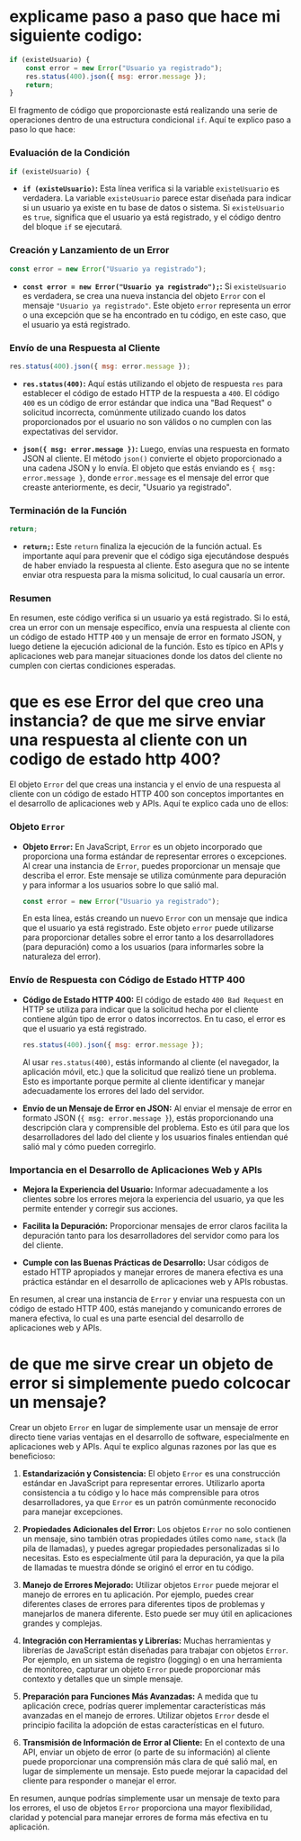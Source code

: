 # explicame paso a paso que hace mi siguiente codigo:

```javascript
if (existeUsuario) {
    const error = new Error("Usuario ya registrado");
    res.status(400).json({ msg: error.message });
    return;
}
```

El fragmento de código que proporcionaste está realizando una serie de operaciones dentro de una estructura condicional `if`. Aquí te explico paso a paso lo que hace:

### Evaluación de la Condición

```javascript
if (existeUsuario) {
```

-   **`if (existeUsuario)`:** Esta línea verifica si la variable `existeUsuario` es verdadera. La variable `existeUsuario` parece estar diseñada para indicar si un usuario ya existe en tu base de datos o sistema. Si `existeUsuario` es `true`, significa que el usuario ya está registrado, y el código dentro del bloque `if` se ejecutará.

### Creación y Lanzamiento de un Error

```javascript
const error = new Error("Usuario ya registrado");
```

-   **`const error = new Error("Usuario ya registrado");`:** Si `existeUsuario` es verdadera, se crea una nueva instancia del objeto `Error` con el mensaje `"Usuario ya registrado"`. Este objeto `error` representa un error o una excepción que se ha encontrado en tu código, en este caso, que el usuario ya está registrado.

### Envío de una Respuesta al Cliente

```javascript
res.status(400).json({ msg: error.message });
```

-   **`res.status(400)`:** Aquí estás utilizando el objeto de respuesta `res` para establecer el código de estado HTTP de la respuesta a `400`. El código `400` es un código de error estándar que indica una "Bad Request" o solicitud incorrecta, comúnmente utilizado cuando los datos proporcionados por el usuario no son válidos o no cumplen con las expectativas del servidor.

-   **`json({ msg: error.message })`:** Luego, envías una respuesta en formato JSON al cliente. El método `json()` convierte el objeto proporcionado a una cadena JSON y lo envía. El objeto que estás enviando es `{ msg: error.message }`, donde `error.message` es el mensaje del error que creaste anteriormente, es decir, "Usuario ya registrado".

### Terminación de la Función

```javascript
return;
```

-   **`return;`:** Este `return` finaliza la ejecución de la función actual. Es importante aquí para prevenir que el código siga ejecutándose después de haber enviado la respuesta al cliente. Esto asegura que no se intente enviar otra respuesta para la misma solicitud, lo cual causaría un error.

### Resumen

En resumen, este código verifica si un usuario ya está registrado. Si lo está, crea un error con un mensaje específico, envía una respuesta al cliente con un código de estado HTTP `400` y un mensaje de error en formato JSON, y luego detiene la ejecución adicional de la función. Esto es típico en APIs y aplicaciones web para manejar situaciones donde los datos del cliente no cumplen con ciertas condiciones esperadas.

# que es ese Error del que creo una instancia? de que me sirve enviar una respuesta al cliente con un codigo de estado http 400?

El objeto `Error` del que creas una instancia y el envío de una respuesta al cliente con un código de estado HTTP 400 son conceptos importantes en el desarrollo de aplicaciones web y APIs. Aquí te explico cada uno de ellos:

### Objeto `Error`

-   **Objeto `Error`:** En JavaScript, `Error` es un objeto incorporado que proporciona una forma estándar de representar errores o excepciones. Al crear una instancia de `Error`, puedes proporcionar un mensaje que describa el error. Este mensaje se utiliza comúnmente para depuración y para informar a los usuarios sobre lo que salió mal.

    ```javascript
    const error = new Error("Usuario ya registrado");
    ```

    En esta línea, estás creando un nuevo `Error` con un mensaje que indica que el usuario ya está registrado. Este objeto `error` puede utilizarse para proporcionar detalles sobre el error tanto a los desarrolladores (para depuración) como a los usuarios (para informarles sobre la naturaleza del error).

### Envío de Respuesta con Código de Estado HTTP 400

-   **Código de Estado HTTP 400:** El código de estado `400 Bad Request` en HTTP se utiliza para indicar que la solicitud hecha por el cliente contiene algún tipo de error o datos incorrectos. En tu caso, el error es que el usuario ya está registrado.

    ```javascript
    res.status(400).json({ msg: error.message });
    ```

    Al usar `res.status(400)`, estás informando al cliente (el navegador, la aplicación móvil, etc.) que la solicitud que realizó tiene un problema. Esto es importante porque permite al cliente identificar y manejar adecuadamente los errores del lado del servidor.

-   **Envío de un Mensaje de Error en JSON:** Al enviar el mensaje de error en formato JSON (`{ msg: error.message }`), estás proporcionando una descripción clara y comprensible del problema. Esto es útil para que los desarrolladores del lado del cliente y los usuarios finales entiendan qué salió mal y cómo pueden corregirlo.

### Importancia en el Desarrollo de Aplicaciones Web y APIs

-   **Mejora la Experiencia del Usuario:** Informar adecuadamente a los clientes sobre los errores mejora la experiencia del usuario, ya que les permite entender y corregir sus acciones.
-   **Facilita la Depuración:** Proporcionar mensajes de error claros facilita la depuración tanto para los desarrolladores del servidor como para los del cliente.

-   **Cumple con las Buenas Prácticas de Desarrollo:** Usar códigos de estado HTTP apropiados y manejar errores de manera efectiva es una práctica estándar en el desarrollo de aplicaciones web y APIs robustas.

En resumen, al crear una instancia de `Error` y enviar una respuesta con un código de estado HTTP 400, estás manejando y comunicando errores de manera efectiva, lo cual es una parte esencial del desarrollo de aplicaciones web y APIs.

# de que me sirve crear un objeto de error si simplemente puedo colcocar un mensaje?

Crear un objeto `Error` en lugar de simplemente usar un mensaje de error directo tiene varias ventajas en el desarrollo de software, especialmente en aplicaciones web y APIs. Aquí te explico algunas razones por las que es beneficioso:

1. **Estandarización y Consistencia:** El objeto `Error` es una construcción estándar en JavaScript para representar errores. Utilizarlo aporta consistencia a tu código y lo hace más comprensible para otros desarrolladores, ya que `Error` es un patrón comúnmente reconocido para manejar excepciones.

2. **Propiedades Adicionales del Error:** Los objetos `Error` no solo contienen un mensaje, sino también otras propiedades útiles como `name`, `stack` (la pila de llamadas), y puedes agregar propiedades personalizadas si lo necesitas. Esto es especialmente útil para la depuración, ya que la pila de llamadas te muestra dónde se originó el error en tu código.

3. **Manejo de Errores Mejorado:** Utilizar objetos `Error` puede mejorar el manejo de errores en tu aplicación. Por ejemplo, puedes crear diferentes clases de errores para diferentes tipos de problemas y manejarlos de manera diferente. Esto puede ser muy útil en aplicaciones grandes y complejas.

4. **Integración con Herramientas y Librerías:** Muchas herramientas y librerías de JavaScript están diseñadas para trabajar con objetos `Error`. Por ejemplo, en un sistema de registro (logging) o en una herramienta de monitoreo, capturar un objeto `Error` puede proporcionar más contexto y detalles que un simple mensaje.

5. **Preparación para Funciones Más Avanzadas:** A medida que tu aplicación crece, podrías querer implementar características más avanzadas en el manejo de errores. Utilizar objetos `Error` desde el principio facilita la adopción de estas características en el futuro.

6. **Transmisión de Información de Error al Cliente:** En el contexto de una API, enviar un objeto de error (o parte de su información) al cliente puede proporcionar una comprensión más clara de qué salió mal, en lugar de simplemente un mensaje. Esto puede mejorar la capacidad del cliente para responder o manejar el error.

En resumen, aunque podrías simplemente usar un mensaje de texto para los errores, el uso de objetos `Error` proporciona una mayor flexibilidad, claridad y potencial para manejar errores de forma más efectiva en tu aplicación.
